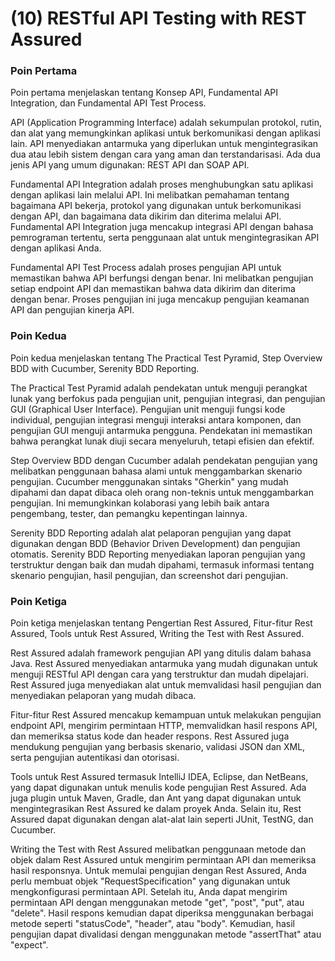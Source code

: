 # (10) RESTful API Testing with REST Assured

### Poin Pertama
Poin pertama menjelaskan tentang Konsep API, Fundamental API Integration, dan Fundamental API Test Process.

API (Application Programming Interface) adalah sekumpulan protokol, rutin, dan alat yang memungkinkan aplikasi untuk berkomunikasi dengan aplikasi lain. API menyediakan antarmuka yang diperlukan untuk mengintegrasikan dua atau lebih sistem dengan cara yang aman dan terstandarisasi. Ada dua jenis API yang umum digunakan: REST API dan SOAP API.

Fundamental API Integration adalah proses menghubungkan satu aplikasi dengan aplikasi lain melalui API. Ini melibatkan pemahaman tentang bagaimana API bekerja, protokol yang digunakan untuk berkomunikasi dengan API, dan bagaimana data dikirim dan diterima melalui API. Fundamental API Integration juga mencakup integrasi API dengan bahasa pemrograman tertentu, serta penggunaan alat untuk mengintegrasikan API dengan aplikasi Anda.

Fundamental API Test Process adalah proses pengujian API untuk memastikan bahwa API berfungsi dengan benar. Ini melibatkan pengujian setiap endpoint API dan memastikan bahwa data dikirim dan diterima dengan benar. Proses pengujian ini juga mencakup pengujian keamanan API dan pengujian kinerja API.

### Poin Kedua
Poin kedua menjelaskan tentang The Practical Test Pyramid, Step Overview BDD with Cucumber, Serenity BDD Reporting. 

The Practical Test Pyramid adalah pendekatan untuk menguji perangkat lunak yang berfokus pada pengujian unit, pengujian integrasi, dan pengujian GUI (Graphical User Interface). Pengujian unit menguji fungsi kode individual, pengujian integrasi menguji interaksi antara komponen, dan pengujian GUI menguji antarmuka pengguna. Pendekatan ini memastikan bahwa perangkat lunak diuji secara menyeluruh, tetapi efisien dan efektif.

Step Overview BDD dengan Cucumber adalah pendekatan pengujian yang melibatkan penggunaan bahasa alami untuk menggambarkan skenario pengujian. Cucumber menggunakan sintaks "Gherkin" yang mudah dipahami dan dapat dibaca oleh orang non-teknis untuk menggambarkan pengujian. Ini memungkinkan kolaborasi yang lebih baik antara pengembang, tester, dan pemangku kepentingan lainnya.

Serenity BDD Reporting adalah alat pelaporan pengujian yang dapat digunakan dengan BDD (Behavior Driven Development) dan pengujian otomatis. Serenity BDD Reporting menyediakan laporan pengujian yang terstruktur dengan baik dan mudah dipahami, termasuk informasi tentang skenario pengujian, hasil pengujian, dan screenshot dari pengujian.

### Poin Ketiga
Poin ketiga menjelaskan tentang Pengertian Rest Assured, Fitur-fitur Rest Assured, Tools untuk Rest Assured, Writing the Test with Rest Assured. 

Rest Assured adalah framework pengujian API yang ditulis dalam bahasa Java. Rest Assured menyediakan antarmuka yang mudah digunakan untuk menguji RESTful API dengan cara yang terstruktur dan mudah dipelajari. Rest Assured juga menyediakan alat untuk memvalidasi hasil pengujian dan menyediakan pelaporan yang mudah dibaca.

Fitur-fitur Rest Assured mencakup kemampuan untuk melakukan pengujian endpoint API, mengirim permintaan HTTP, memvalidkan hasil respons API, dan memeriksa status kode dan header respons. Rest Assured juga mendukung pengujian yang berbasis skenario, validasi JSON dan XML, serta pengujian autentikasi dan otorisasi.

Tools untuk Rest Assured termasuk IntelliJ IDEA, Eclipse, dan NetBeans, yang dapat digunakan untuk menulis kode pengujian Rest Assured. Ada juga plugin untuk Maven, Gradle, dan Ant yang dapat digunakan untuk mengintegrasikan Rest Assured ke dalam proyek Anda. Selain itu, Rest Assured dapat digunakan dengan alat-alat lain seperti JUnit, TestNG, dan Cucumber.

Writing the Test with Rest Assured melibatkan penggunaan metode dan objek dalam Rest Assured untuk mengirim permintaan API dan memeriksa hasil responsnya. Untuk memulai pengujian dengan Rest Assured, Anda perlu membuat objek "RequestSpecification" yang digunakan untuk mengkonfigurasi permintaan API. Setelah itu, Anda dapat mengirim permintaan API dengan menggunakan metode "get", "post", "put", atau "delete". Hasil respons kemudian dapat diperiksa menggunakan berbagai metode seperti "statusCode", "header", atau "body". Kemudian, hasil pengujian dapat divalidasi dengan menggunakan metode "assertThat" atau "expect".
